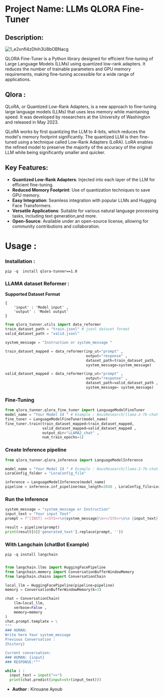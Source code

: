 # Project Name: LLMs QLORA Fine-Tuner

## Description:

![1_e2xnfI4zDhih3U8bOBNacg](https://github.com/Kirouane-Ayoub/qlora_tunner/assets/99510125/24d47f2e-45b5-474f-bb2d-bc41232a2c25)

QLORA Fine-Tuner is a Python library designed for efficient fine-tuning of Large Language Models (LLMs) using quantized low-rank adapters. It reduces the number of trainable parameters and GPU memory requirements, making fine-tuning accessible for a wide range of applications.

## Qlora : 
QLoRA, or Quantized Low-Rank Adapters, is a new approach to fine-tuning large language models (LLMs) that uses less memory while maintaining speed. It was developed by researchers at the University of Washington and released in May 2023.

QLoRA works by first quantizing the LLM to 4-bits, which reduces the model's memory footprint significantly. The quantized LLM is then fine-tuned using a technique called Low-Rank Adapters (LoRA). LoRA enables the refined model to preserve the majority of the accuracy of the original LLM while being significantly smaller and quicker.

## Key Features:

+ **Quantized Low-Rank Adapters**: Injected into each layer of the LLM for efficient fine-tuning.
+ **Reduced Memory Footprint**: Use of quantization techniques to save GPU memory.
+ **Easy Integration**: Seamless integration with popular LLMs and Hugging Face Transformers.
+ **Versatile Applications**: Suitable for various natural language processing tasks, including text generation,and more.
+ **Open-Source**: Available under an open-source license, allowing for community contributions and collaboration.


# Usage : 

### Installation : 
```
pip -q  install qlora-tunner==1.0
```

### LLAMA dataset Reformer : 

**Supported Dataset Format**
```
{
    'input' : 'Model input' ,
    'output' : 'Model output' 
}
```

```python
from qlora_tunner.utils import data_reformer
train_dataset_path = "train.jsonl" # jsonl dataset format 
valid_dataset_path = "valid.jsonl"

system_message = "Instruction or system_message "

train_dataset_mapped = data_reformer(inp_ut="prompt" ,
                                     output="response" , 
                                     dataset_path=train_dataset_path, 
                                     system_message=system_message)

valid_dataset_mapped = data_reformer(inp_ut="prompt" ,
                                     output="response" ,
                                     dataset_path=valid_dataset_path , 
                                     system_message= system_message)
```
### Fine-Tuning 

```python
from qlora_tunner.qlora_fine_tuner import LanguageModelFineTuner
model_name = "Your Model Id " # Example : NousResearch/llama-2-7b-chat-hf
fine_tuner = LanguageModelFineTuner(model_name)
fine_tuner.train(train_dataset_mapped=train_dataset_mapped,
                 valid_dataset_mapped=valid_dataset_mapped , 
                 output_dir="LLAMA2_chat" ,
                 num_train_epochs=1)
```

### Create Inference pipeline
```python
from qlora_tunner.qlora_inference import LanguageModelInference

model_name = "Your Model Id " # Example : NousResearch/llama-2-7b-chat-hf
LoraConfig_folder = "LoraConfig_file"

inference = LanguageModelInference(model_name)
pipeline = inference.inf_pipeline(max_length=2048 , LoraConfig_file=LoraConfig_folder)
```
### Run the Inference

```python
system_message = "system_message or Instruction"
input_text = "Your input Text"
prompt = f"[INST] <<SYS>>\n{system_message}\n<</SYS>>\n\n {input_text}. [/INST]"

result = pipeline(prompt)
print(result[0]['generated_text'].replace(prompt, ''))

```
### With Langchain (chatBot Example) 
```
pip -q install langchain
```

```python

from langchain.llms import HuggingFacePipeline
from langchain.memory import ConversationBufferWindowMemory
from langchain.chains import ConversationChain

local_llm = HuggingFacePipeline(pipeline=pipeline)
memory = ConversationBufferWindowMemory(k=3)

chat = ConversationChain(
    llm=local_llm,
    verbose=False ,
    memory=memory
)
chat.prompt.template = \
"""
### HUMAN:
Write here Your system_message
Previous Conversation :
{history}

Current conversation:
### HUMAN: {input}
### RESPONSE:"""

while 1 :
  input_text = input(">>")
  print(chat.predict(input=str(input_text)))
```
+ **Author** : Kirouane Ayoub
